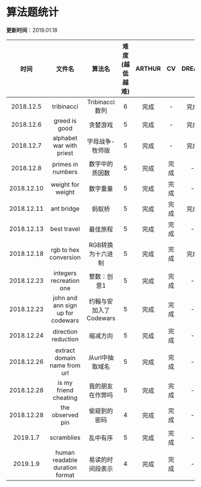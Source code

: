 # 算法题统计

**更新时间**：2019.01.18

| 时间 | 文件名 | 算法名 | 难度(越低越难) | ARTHUR | CV | DREAM | METEOR | ZCSH |
| :---: | :---: | :---: | :---: | :---: | :---: | :---: | :---: | :---: |
| 2018.12.5 | tribinacci | Tribinacci数列 | 6 | 完成 | - | 完成 | - | 完成 |
| 2018.12.6 | greed is good | 贪婪游戏 | 5 | 完成 | - | 完成 | - | 完成 |
| 2018.12.7 | alphabet war with priest | 字母战争-牧师版 | 5 | 完成 | - | 完成 | - | 完成 |
| 2018.12.8 | primes in numbers | 数字中的质因数 | 5 | 完成 | 完成 | - | 完成 | 完成 |
| 2018.12.10 | weight for weight | 数字重量 | 5 | 完成 | 完成 | - | - | 完成 |
| 2018.12.11 | ant bridge | 蚂蚁桥 | 5 | 完成 | 完成 | 完成 | 完成 | 完成 |
| 2018.12.13 | best travel | 最佳旅程 | 5 | 完成 | 完成 | - | - | 完成 |
| 2018.12.18 | rgb to hex conversion | RGB转换为十六进制 | 5 | 完成 | 完成 | 完成 | 完成 | 完成 |
| 2018.12.23 | integers recreation one | 整数：创意1 | 5 | 完成 | 完成 | - | - | 完成 |
| 2018.12.23 | john and ann sign up for codewars | 约翰与安加入了Codewars | 5 | 完成 | 完成 | - | 完成 | 完成 |
| 2018.12.24 | direction reduction | 缩减方向 | 5 | 完成 | 完成 | - | 完成 | 完成 |
| 2018.12.26 | extract domain name from url | 从url中抽取域名 | 5 | 完成 | 完成 | - | 完成 | - |
| 2018.12.28 | is my friend cheating | 我的朋友在作弊吗 | 5 | 完成 | 完成 | - | - | 完成 |
| 2018.12.28 | the observed pin | 偷窥到的密码 | 4 | 完成 | 完成 | - | - | 完成 |
| 2019.1.7 | scramblies | 乱中有序 | 5 | 完成 | 完成 | - | - | 完成 |
| 2019.1.9 | human readable duration format | 易读的时间段表示 | 4 | 完成 | 完成 | - | - | - |
